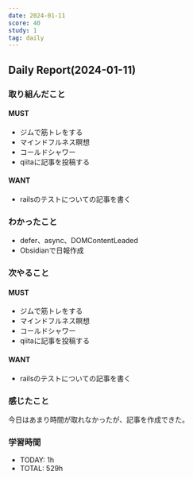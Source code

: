 ```yaml
---
date: 2024-01-11
score: 40
study: 1
tag: daily
---
```

## Daily Report(2024-01-11)
### 取り組んだこと
#### MUST
- ジムで筋トレをする
- マインドフルネス瞑想
- コールドシャワー
- qiitaに記事を投稿する
#### WANT
- railsのテストについての記事を書く
### わかったこと
- defer、async、DOMContentLeaded
- Obsidianで日報作成
### 次やること
#### MUST
- ジムで筋トレをする
- マインドフルネス瞑想
- コールドシャワー
- qiitaに記事を投稿する
#### WANT
- railsのテストについての記事を書く
### 感じたこと
今日はあまり時間が取れなかったが、記事を作成できた。
### 学習時間
- TODAY: 1h
- TOTAL: 529h